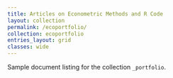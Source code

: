 ```yaml
---
title: Articles on Econometric Methods and R Code
layout: collection
permalink: /ecoportfolio/
collection: ecoportfolio
entries_layout: grid
classes: wide
---
```


Sample document listing for the collection `_portfolio`.
